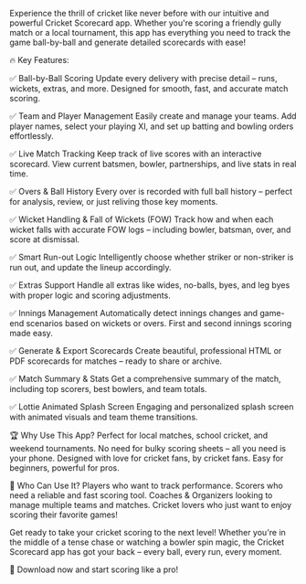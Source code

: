 Experience the thrill of cricket like never before with our intuitive and powerful Cricket Scorecard app. Whether you're scoring a friendly gully match or a local tournament, this app has everything you need to track the game ball-by-ball and generate detailed scorecards with ease!

🔥 Key Features:

✅ Ball-by-Ball Scoring
Update every delivery with precise detail – runs, wickets, extras, and more. Designed for smooth, fast, and accurate match scoring.

✅ Team and Player Management
Easily create and manage your teams. Add player names, select your playing XI, and set up batting and bowling orders effortlessly.

✅ Live Match Tracking
Keep track of live scores with an interactive scorecard. View current batsmen, bowler, partnerships, and live stats in real time.

✅ Overs & Ball History
Every over is recorded with full ball history – perfect for analysis, review, or just reliving those key moments.

✅ Wicket Handling & Fall of Wickets (FOW)
Track how and when each wicket falls with accurate FOW logs – including bowler, batsman, over, and score at dismissal.

✅ Smart Run-out Logic
Intelligently choose whether striker or non-striker is run out, and update the lineup accordingly.

✅ Extras Support
Handle all extras like wides, no-balls, byes, and leg byes with proper logic and scoring adjustments.

✅ Innings Management
Automatically detect innings changes and game-end scenarios based on wickets or overs. First and second innings scoring made easy.

✅ Generate & Export Scorecards
Create beautiful, professional HTML or PDF scorecards for matches – ready to share or archive.

✅ Match Summary & Stats
Get a comprehensive summary of the match, including top scorers, best bowlers, and team totals.

✅ Lottie Animated Splash Screen
Engaging and personalized splash screen with animated visuals and team theme transitions.

🏆 Why Use This App?
    Perfect for local matches, school cricket, and weekend tournaments.
    No need for bulky scoring sheets – all you need is your phone.
    Designed with love for cricket fans, by cricket fans.
    Easy for beginners, powerful for pros.

👥 Who Can Use It?
    Players who want to track performance.
    Scorers who need a reliable and fast scoring tool.
    Coaches & Organizers looking to manage multiple teams and matches.
    Cricket lovers who just want to enjoy scoring their favorite games!

Get ready to take your cricket scoring to the next level! Whether you're in the middle of a tense chase or watching a bowler spin magic, the Cricket Scorecard app has got your back – every ball, every run, every moment.

📲 Download now and start scoring like a pro!
